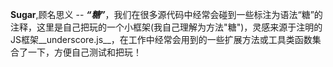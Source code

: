 **Sugar**,顾名思义 -- ***“糖”***，我们在很多源代码中经常会碰到一些标注为语法“糖”的注释，这里是自己把玩的一个小框架(我自己理解为方法"糖")，灵感来源于注明的JS框架__underscore.js__，在工作中经常会用到的一些扩展方法或工具类函数集合了一下，方便自己测试和把玩！